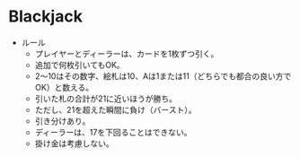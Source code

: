 # Blackjack
- ルール
    - プレイヤーとディーラーは、カードを1枚ずつ引く。
    - 追加で何枚引いてもOK。
    - 2～10はその数字、絵札は10、Aは1または11（どちらでも都合の良い方でOK）と数える。
    - 引いた札の合計が21に近いほうが勝ち。
    - ただし、21を超えた瞬間に負け（バースト）。
    - 引き分けあり。
    - ディーラーは、17を下回ることはできない。
    - 掛け金は考慮しない。

